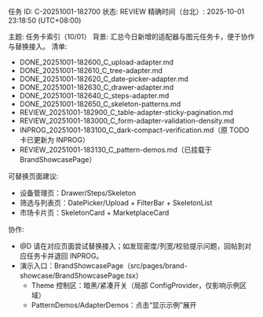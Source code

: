 任务 ID: C-20251001-182700
状态: REVIEW
精确时间（台北）: 2025-10-01 23:18:50 (UTC+08:00)

主题: 任务卡索引（10/01）
背景: 汇总今日新增的适配器与图元任务卡，便于协作与替换接入。
清单:
- DONE_20251001-182600_C_upload-adapter.md
- DONE_20251001-182610_C_tree-adapter.md
- DONE_20251001-182620_C_date-picker-adapter.md
- DONE_20251001-182630_C_drawer-adapter.md
- DONE_20251001-182640_C_steps-adapter.md
- DONE_20251001-182650_C_skeleton-patterns.md
 - REVIEW_20251001-182900_C_table-adapter-sticky-pagination.md
 - REVIEW_20251001-183000_C_form-adapter-validation-density.md
 - INPROG_20251001-183100_C_dark-compact-verification.md（原 TODO 卡已更新为 INPROG）
- REVIEW_20251001-183130_C_pattern-demos.md（已挂载于 BrandShowcasePage）

可替换页面建议:
- 设备管理页：Drawer/Steps/Skeleton
- 筛选与列表页：DatePicker/Upload + FilterBar + SkeletonList
- 市场卡片页：SkeletonCard + MarketplaceCard

协作:
- @D 请在对应页面尝试替换接入；如发现密度/列宽/校验提示问题，回帖到对应任务卡并退回 INPROG。
 - 演示入口：BrandShowcasePage（src/pages/brand-showcase/BrandShowcasePage.tsx）
	 - Theme 控制区：暗黑/紧凑开关（局部 ConfigProvider，仅影响示例区域）
	 - PatternDemos/AdapterDemos：点击“显示示例”展开

